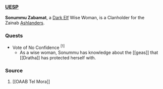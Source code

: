 ### [UESP](https://en.uesp.net/wiki/Morrowind:Sonummu_Zabamat)
**Sonummu Zabamat**, a [Dark Elf](https://en.uesp.net/wiki/Morrowind:Dark_Elf "Morrowind:Dark Elf") Wise Woman, is a Clanholder for the Zainab [Ashlanders](https://en.uesp.net/wiki/Morrowind:Ashlanders "Morrowind:Ashlanders").
### Quests
* Vote of No Confidence <sup>[1]</sup>
	* As a wise woman, Sonummu has knowledge about the [[geas]] that [[Dratha]] has protected herself with.
### Source
1. [[OAAB Tel Mora]]